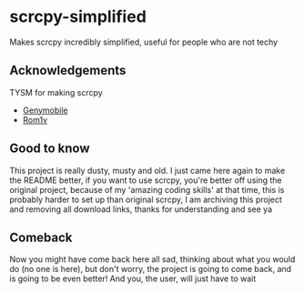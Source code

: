 
# scrcpy-simplified

Makes scrcpy incredibly simplified, useful for people who are not techy


## Acknowledgements

TYSM for making scrcpy

 - [Genymobile](https://github.com/Genymobile)
 - [Rom1v](https://github.com/rom1v)



## Good to know

This project is really dusty, musty and old. I just came here again to make the README better, if you want to use scrcpy, you're better off using the original project, because of my 'amazing coding skills' at that time, this is probably harder to set up than original scrcpy, I am archiving this project and removing all download links, thanks for understanding and see ya

## Comeback

Now you might have come back here all sad, thinking about what you would do (no one is here), but don't worry, the project is going to come back, and is going to be even better! And you, the user, will just have to wait

